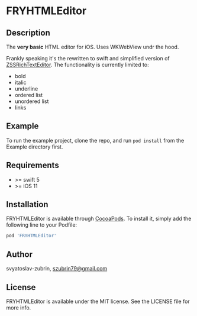 # FRYHTMLEditor

## Description

The **very basic** HTML editor for iOS. Uses WKWebView undr the hood.

Frankly speaking it's the rewritten to swift and simplified version of [ZSSRichTextEditor](https://github.com/nnhubbard/ZSSRichTextEditor). The functionality is currently limited to:

* bold
* italic
* underline
* ordered list
* unordered list
* links

## Example

To run the example project, clone the repo, and run `pod install` from the Example directory first.

## Requirements
* \>= swift 5
* \>= iOS 11

## Installation

FRYHTMLEditor is available through [CocoaPods](https://cocoapods.org). To install
it, simply add the following line to your Podfile:

```ruby
pod 'FRYHTMLEditor'
```

## Author

svyatoslav-zubrin, szubrin79@gmail.com

## License

FRYHTMLEditor is available under the MIT license. See the LICENSE file for more info.
